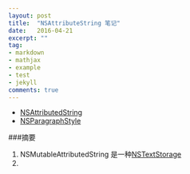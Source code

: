 ```yaml
---
layout: post
title:  "NSAttributeString 笔记"
date:   2016-04-21
excerpt: ""
tag:
- markdown 
- mathjax
- example
- test
- jekyll
comments: true
---
```

* [NSAttributedString](https://developer.apple.com/library/ios/documentation/Cocoa/Reference/Foundation/Classes/NSAttributedString_Class/)
* [NSParagraphStyle](https://developer.apple.com/library/ios/documentation/Cocoa/Reference/ApplicationKit/Classes/NSParagraphStyle_Class/index.html#//apple_ref/occ/cl/NSParagraphStyle)

###摘要
1. NSMutableAttributedString 是一种[NSTextStorage](https://developer.apple.com/library/ios/documentation/Cocoa/Reference/ApplicationKit/Classes/NSTextStorage_Class/index.html#//apple_ref/occ/cl/NSTextStorage)
2.  

